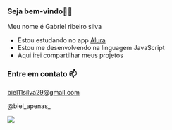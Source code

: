 ### Seja bem-vindo🤠🤙

Meu nome é Gabriel ribeiro silva

- Estou estudando no app [Alura](https://www.alura.com.br)
- Estou me desenvolvendo na linguagem JavaScript
- Aqui irei compartilhar meus projetos

### Entre em contato 📫

biel11silva29@gmail.com

@biel_apenas_




![](https://tenor.com/pt-BR/view/vinicius-jr-vini-jr-brazil-goal-celebration-gif-25209738)
